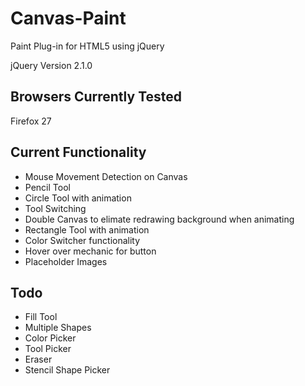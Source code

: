 Canvas-Paint
=====================
Paint Plug-in for HTML5 using jQuery

jQuery Version 2.1.0

Browsers Currently Tested
-------------------------
Firefox 27

Current Functionality
-------------------------
 * Mouse Movement Detection on Canvas 
 * Pencil Tool
 * Circle Tool with animation
 * Tool Switching
 * Double Canvas to elimate redrawing background when animating
 * Rectangle Tool with animation
 * Color Switcher functionality
 * Hover over mechanic for button
 * Placeholder Images

Todo
-------------------------
 * Fill Tool
 * Multiple Shapes
 * Color Picker
 * Tool Picker
 * Eraser
 * Stencil Shape Picker

